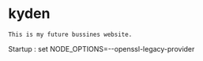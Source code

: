 # kyden

```
This is my future bussines website.
```

Startup : set NODE_OPTIONS=--openssl-legacy-provider
